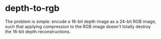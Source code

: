 # depth-to-rgb

The problem is simple: encode a 16-bit depth image as a 24-bit RGB image, such that applying compression to the RGB image doesn't totally destroy the 16-bit depth reconstructions.
